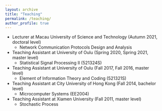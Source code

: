 ```yaml
---
layout: archive
title: "Teaching"
permalink: /teaching/
author_profile: true
---
```


* Lecturer at Macau University of Science and Technology (Autumn 2021, doctoral level)
  * Network Communication Protocols Design and Analysis
* Teaching Assistant at University of Oulu (Spring 2020, Spring 2021, master level)
  * Statistical Signal Processing II (521324S)
* Teaching Assistant at University of Oulu (Fall 2017, Fall 2016, master level)
  * Element of Information Theory and Coding (521321S)
* Teaching Assistant at City University of Hong Kong (Fall 2014, bachelor level)
  * Microcomputer Systems (EE2004)
* Teaching Assistant at Xiamen University (Fall 2011, master level)
  * Stochastic Process

